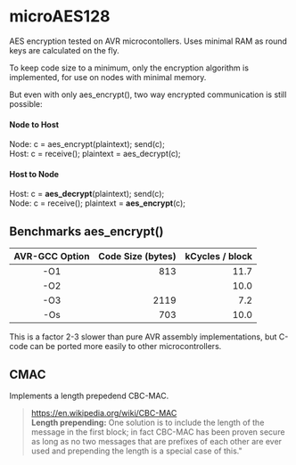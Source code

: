 # microAES128
AES encryption tested on AVR microcontollers. Uses minimal RAM as round keys are calculated on the fly.

To keep code size to a minimum, only the encryption algorithm is implemented, for use on nodes with minimal memory. 

But even with only aes_encrypt(), two way encrypted communication is still possible:

#### Node to Host  
Node: c = aes_encrypt(plaintext); send(c);  
Host: c = receive(); plaintext = aes_decrypt(c);  

#### Host to Node  
Host: c = __aes_decrypt__(plaintext); send(c);  
Node: c = receive(); plaintext = __aes_encrypt__(c);

## Benchmarks aes_encrypt()
|AVR-GCC Option|Code Size (bytes)|kCycles / block|
|:--:|--:|--:|
|-O1|813|11.7|
|-O2| |10.0|
|-O3|2119|7.2|
|-Os|703|10.0|

This is a factor 2-3 slower than pure AVR assembly implementations, but C-code can be ported more easily to other microcontrollers.

## CMAC
Implements a length prepedend CBC-MAC.

>https://en.wikipedia.org/wiki/CBC-MAC  
>__Length prepending:__ One solution is to include the length of the message in the first block; in fact CBC-MAC has been proven secure as long as no two messages that are prefixes of each other are ever used and prepending the length is a special case of this."
